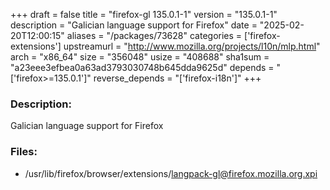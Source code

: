 +++
draft = false
title = "firefox-gl 135.0.1-1"
version = "135.0.1-1"
description = "Galician language support for Firefox"
date = "2025-02-20T12:00:15"
aliases = "/packages/73628"
categories = ['firefox-extensions']
upstreamurl = "http://www.mozilla.org/projects/l10n/mlp.html"
arch = "x86_64"
size = "356048"
usize = "408688"
sha1sum = "a23eee3efbea0a63ad3793030748b645dda9625d"
depends = "['firefox>=135.0.1']"
reverse_depends = "['firefox-i18n']"
+++
### Description: 
Galician language support for Firefox

### Files: 
* /usr/lib/firefox/browser/extensions/langpack-gl@firefox.mozilla.org.xpi
